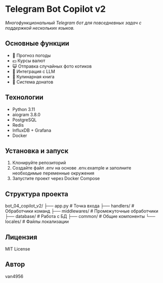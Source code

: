 # Telegram Bot Copilot v2

*Многофункциональный Telegram бот для повседневных задач с поддержкой нескольких языков.*

## Основные функции

- 🌊 Прогноз погоды
- 💵 Курсы валют
- 😺 Отправка случайных фото котиков
- 🤖 Интеграция с LLM
- 📖 Кулинарная книга
- 💝 Система донатов

## Технологии

- Python 3.11
- aiogram 3.8.0
- PostgreSQL
- Redis
- InfluxDB + Grafana
- Docker

## Установка и запуск

1. Клонируйте репозиторий
2. Создайте файл .env на основе .env.example и заполните необходимые переменные окружения
3. Запустите проект через Docker Compose

## Структура проекта

bot_04_copilot_v2/
├── app.py # Точка входа
├── handlers/ # Обработчики команд
├── middlewares/ # Промежуточные обработчики
├── database/ # Работа с БД
├── common/ # Общие компоненты
└── locales/ # Файлы локализации

## Лицензия

MIT License

## Автор

van4956